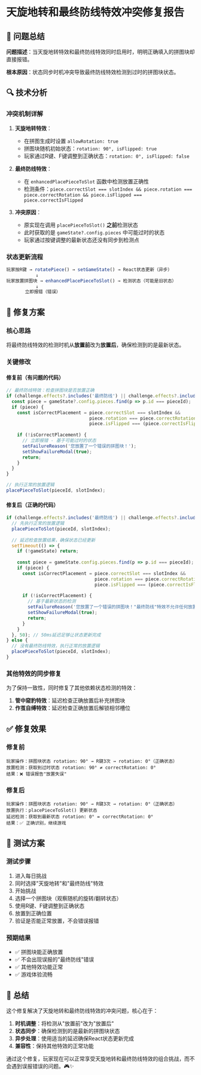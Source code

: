 # 天旋地转和最终防线特效冲突修复报告

## 🎯 问题总结

**问题描述**：当天旋地转特效和最终防线特效同时启用时，明明正确填入的拼图块却直接报错。

**根本原因**：状态同步时机冲突导致最终防线特效检测到过时的拼图块状态。

## 🔍 技术分析

### 冲突机制详解

1. **天旋地转特效**：
   - 在拼图生成时设置 `allowRotation: true`
   - 拼图块随机初始状态：`rotation: 90°, isFlipped: true`
   - 玩家通过R键、F键调整到正确状态：`rotation: 0°, isFlipped: false`

2. **最终防线特效**：
   - 在 `enhancedPlacePieceToSlot` 函数中检测放置正确性
   - 检测条件：`piece.correctSlot === slotIndex && piece.rotation === piece.correctRotation && piece.isFlipped === piece.correctIsFlipped`

3. **冲突原因**：
   - 原实现在调用 `placePieceToSlot()` **之前**检测状态
   - 此时获取的是 `gameState?.config.pieces` 中可能过时的状态
   - 玩家通过按键调整的最新状态还没有同步到检测点

### 状态更新流程

```typescript
玩家按R键 → rotatePiece() → setGameState() → React状态更新（异步）
           ↓
玩家放置拼图块 → enhancedPlacePieceToSlot() → 检测状态（可能是旧状态）
           ↓
       立即报错（错误）
```

## 🔧 修复方案

### 核心思路
将最终防线特效的检测时机从**放置前**改为**放置后**，确保检测到的是最新状态。

### 关键修改

#### 修复前（有问题的代码）
```typescript
// 最终防线特效：检查拼图块是否放置正确
if (challenge.effects?.includes('最终防线') || challenge.effects?.includes('no_mistakes')) {
  const piece = gameState?.config.pieces.find(p => p.id === pieceId);
  if (piece) {
    const isCorrectPlacement = piece.correctSlot === slotIndex && 
                               piece.rotation === piece.correctRotation && 
                               piece.isFlipped === (piece.correctIsFlipped || false);
    
    if (!isCorrectPlacement) {
      // 立即报错 - 基于可能过时的状态
      setFailureReason('您放置了一个错误的拼图块！');
      setShowFailureModal(true);
      return;
    }
  }
}

// 执行正常的放置逻辑
placePieceToSlot(pieceId, slotIndex);
```

#### 修复后（正确的代码）
```typescript
if (challenge.effects?.includes('最终防线') || challenge.effects?.includes('no_mistakes')) {
  // 先执行正常的放置逻辑
  placePieceToSlot(pieceId, slotIndex);
  
  // 延迟检查放置结果，确保状态已经更新
  setTimeout(() => {
    if (!gameState) return;
    
    const piece = gameState.config.pieces.find(p => p.id === pieceId);
    if (piece) {
      const isCorrectPlacement = piece.correctSlot === slotIndex && 
                                 piece.rotation === piece.correctRotation && 
                                 piece.isFlipped === (piece.correctIsFlipped || false);
      
      if (!isCorrectPlacement) {
        // 基于最新状态的检测
        setFailureReason('您放置了一个错误的拼图块！"最终防线"特效不允许任何放置失误。');
        setShowFailureModal(true);
        return;
      }
    }
  }, 50); // 50ms延迟足够让状态更新完成
} else {
  // 没有最终防线特效，执行正常的放置逻辑
  placePieceToSlot(pieceId, slotIndex);
}
```

### 其他特效的同步修复

为了保持一致性，同时修复了其他依赖状态检测的特效：

1. **管中窥豹特效**：延迟检查正确放置后补充拼图块
2. **作茧自缚特效**：延迟检查正确放置后解锁相邻槽位

## ✅ 修复效果

### 修复前
```
玩家操作：拼图块状态 rotation: 90° → R键3次 → rotation: 0°（正确状态）
放置检测：获取到过时状态 rotation: 90° ≠ correctRotation: 0°
结果：❌ 错误报告"放置失误"
```

### 修复后
```
玩家操作：拼图块状态 rotation: 90° → R键3次 → rotation: 0°（正确状态）
放置执行：placePieceToSlot() 更新状态
延迟检测：获取到最新状态 rotation: 0° = correctRotation: 0°
结果：✅ 正确识别，继续游戏
```

## 🧪 测试方案

### 测试步骤
1. 进入每日挑战
2. 同时选择"天旋地转"和"最终防线"特效
3. 开始挑战
4. 选择一个拼图块（观察随机的旋转/翻转状态）
5. 使用R键、F键调整到正确状态
6. 放置到正确位置
7. 验证是否能正常放置，不会错误报错

### 预期结果
- ✅ 拼图块能正确放置
- ✅ 不会出现误报的"最终防线"错误
- ✅ 其他特效功能正常
- ✅ 游戏体验流畅

## 📝 总结

这个修复解决了天旋地转和最终防线特效的冲突问题，核心在于：

1. **时机调整**：将检测从"放置前"改为"放置后"
2. **状态同步**：确保检测到的是最新的拼图块状态  
3. **异步处理**：使用适当的延迟确保React状态更新完成
4. **兼容性**：保持其他特效的正常功能

通过这个修复，玩家现在可以正常享受天旋地转和最终防线特效的组合挑战，而不会遇到误报错误的问题。🎮✨